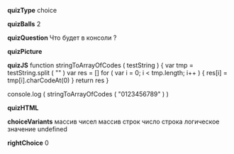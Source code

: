 ____quizType____
choice

____quizBalls____
2

____quizQuestion____
Что будет в консоли ?

____quizPicture____


____quizJS____
function stringToArrayOfCodes ( testString ) {
    var tmp = testString.split ( "" )
    var res = []
    for ( var i = 0; i < tmp.length; i++ ) {
        res[i] = tmp[i].charCodeAt(0)
    }
    return res
}

console.log (
    stringToArrayOfCodes ( "0123456789" )
)

____quizHTML____



____choiceVariants____
массив чисел
массив строк
число
строка
логическое значение
undefined


____rightChoice____
0
